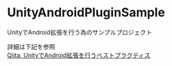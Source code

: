 # UnityAndroidPluginSample
UnityでAndroid拡張を行う為のサンプルプロジェクト

詳細は下記を参照  
[Qiita: UnityでAndroid拡張を行うベストプラクティス](http://qiita.com/seachicken/items/6fa4eff15fc613650c41)
